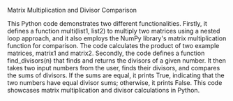 Matrix Multiplication and Divisor Comparison

This Python code demonstrates two different functionalities. Firstly, it defines a function multi(list1, list2) to multiply two matrices using a nested loop approach, and it also employs the NumPy library's matrix multiplication function for comparison. The code calculates the product of two example matrices, matrix1 and matrix2. Secondly, the code defines a function find_divisors(n) that finds and returns the divisors of a given number. It then takes two input numbers from the user, finds their divisors, and compares the sums of divisors. If the sums are equal, it prints True, indicating that the two numbers have equal divisor sums; otherwise, it prints False. This code showcases matrix multiplication and divisor calculations in Python.